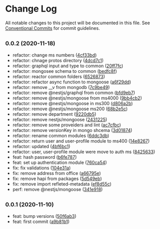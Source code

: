 # Change Log

All notable changes to this project will be documented in this file.
See [Conventional Commits](https://conventionalcommits.org) for commit guidelines.

## <small>0.0.2 (2020-11-18)</small>

* refactor: change ms numbers ([4cf33bd](https://github.com/gmahechas/erp/commit/4cf33bd))
* refactor: chnage protos directory ([4dcd7c1](https://github.com/gmahechas/erp/commit/4dcd7c1))
* refactor: graphql input and type to common ([20ff7fc](https://github.com/gmahechas/erp/commit/20ff7fc))
* refactor: mongosee schema to common ([bedfc8f](https://github.com/gmahechas/erp/commit/bedfc8f))
* refactor: reactor common folders ([6526873](https://github.com/gmahechas/erp/commit/6526873))
* refactor: refactor async function to mongoose ([a6f29dd](https://github.com/gmahechas/erp/commit/a6f29dd))
* refactor: remove __v from mongodb ([7c9be49](https://github.com/gmahechas/erp/commit/7c9be49))
* refactor: remove @nestjs/graphql from common ([bfd9eb7](https://github.com/gmahechas/erp/commit/bfd9eb7))
* refactor: remove @nestjs/mongoose from ms4000 ([9bb4cb2](https://github.com/gmahechas/erp/commit/9bb4cb2))
* refactor: remove @nestjs/mongoose in ms300 ([d806a2b](https://github.com/gmahechas/erp/commit/d806a2b))
* refactor: remove @nestjs/mongoose ms200 ([68b2e5c](https://github.com/gmahechas/erp/commit/68b2e5c))
* refactor: remove department ([9220db5](https://github.com/gmahechas/erp/commit/9220db5))
* refactor: remove nestjs/mongoose ([2431225](https://github.com/gmahechas/erp/commit/2431225))
* refactor: remove some proveiders and lint ([ac7cfbc](https://github.com/gmahechas/erp/commit/ac7cfbc))
* refactor: remove versionKey in mongo shcema ([3d01874](https://github.com/gmahechas/erp/commit/3d01874))
* refactor: rename common modules ([6ddc3db](https://github.com/gmahechas/erp/commit/6ddc3db))
* refactor: return user and user-profile module to ms400 ([14e8267](https://github.com/gmahechas/erp/commit/14e8267))
* refactor: updated ([4bf6bc1](https://github.com/gmahechas/erp/commit/4bf6bc1))
* refactor: user, user-profile module were move to auth ms ([8425633](https://github.com/gmahechas/erp/commit/8425633))
* feat: hash password ([b6fe787](https://github.com/gmahechas/erp/commit/b6fe787))
* feat: set up authentication module ([760ca54](https://github.com/gmahechas/erp/commit/760ca54))
* fix: fix validations ([104e31a](https://github.com/gmahechas/erp/commit/104e31a))
* fix: remove address from office ([a66795e](https://github.com/gmahechas/erp/commit/a66795e))
* fix: remove hapi from packages ([5d549eb](https://github.com/gmahechas/erp/commit/5d549eb))
* fix: remove import refleted-metadata ([ef8d55c](https://github.com/gmahechas/erp/commit/ef8d55c))
* perf: remove @nestjs/mongoose ([341e918](https://github.com/gmahechas/erp/commit/341e918))





## <small>0.0.1 (2020-11-10)</small>

* feat: bump versions ([50f6ab3](https://github.com/gmahechas/erp/commit/50f6ab3))
* feat: first commit ([a9b81b1](https://github.com/gmahechas/erp/commit/a9b81b1))
